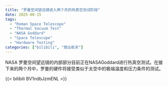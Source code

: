 ```yaml
---
title: "罗曼空间望远镜进入两个月的热真空测试阶段"
date: 2025-08-15
tags:
  - "Roman Space Telescope"
  - "Thermal Vacuum Test"
  - "NASA Goddard"
  - "Space Telescope"
  - "Hardware Testing"
categories: ["bilibili", "商业航天"]
---
```


NASA
罗曼空间望远镜的内部部分目前正在NASAGoddard进行热真空测试。在接下来的两个月中，罗曼的硬件将接受类似于太空中的极端温度和压力条件的测试。

{{< bilibili BV1ndbJzmENL >}}